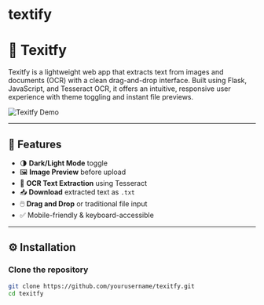 # textify

# 📝 Texitfy

Texitfy is a lightweight web app that extracts text from images and documents (OCR) with a clean drag-and-drop interface. Built using Flask, JavaScript, and Tesseract OCR, it offers an intuitive, responsive user experience with theme toggling and instant file previews.

![Texitfy Demo](preview.png) <!-- Replace with your actual screenshot -->

---

## 🚀 Features

- 🌗 **Dark/Light Mode** toggle
- 🖼️ **Image Preview** before upload
- 🧠 **OCR Text Extraction** using Tesseract
- 📥 **Download** extracted text as `.txt`
- 🖱️ **Drag and Drop** or traditional file input
- ✅ Mobile-friendly & keyboard-accessible

---

## ⚙️ Installation

### Clone the repository
```bash
git clone https://github.com/yourusername/texitfy.git
cd texitfy
